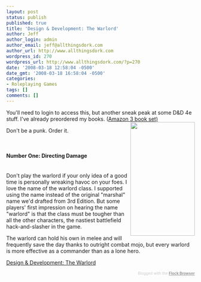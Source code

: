 ```yaml
---
layout: post
status: publish
published: true
title: 'Design & Development: The Warlord'
author: Jeff
author_login: admin
author_email: jeff@allthingsdork.com
author_url: http://www.allthingsdork.com
wordpress_id: 270
wordpress_url: http://www.allthingsdork.com/?p=270
date: '2008-03-18 12:58:04 -0500'
date_gmt: '2008-03-18 16:58:04 -0500'
categories:
- Roleplaying Games
tags: []
comments: []
---
```

<p>You'll need to login to access this, but another sneak peak at some D&amp;D 4e stuff. I've already preordered my books. (<a href="http://www.amazon.com/gp/product/0786950633">Amazon 3 book set)</a><a href="http://www.wizards.com/dnd/images/4e/20080314_drdd_1full.jpg" target="_blank"><img src="http://www.wizards.com/dnd/images/4e/20080314_drdd_1th.jpg" align="right" border="0" height="303" width="172" /></a><a href="http://www.amazon.com/gp/product/0786950633"> </a></p>
<p>Don't be a punk. Order it.</p>
<p style="margin-left: 40px">&nbsp;</p></p>
<h4>Number One: Directing Damage</h4><br />
Don't play the warlord if your only idea of a good time is personally wreaking havoc on your foes. I love the name of the warlord class. I supported using the name instead of the original "marshal" name we'd drafted from 3rd Edition. But some players' first impression on hearing the name "warlord" is that the class must be tougher than all the other characters, the nastiest battlefield hack-and-slasher in the game.</p>
<p>The warlord can hold his own in melee and will frequently save the day thanks to outright combat mojo, but every warlord is more effective as a commander than as a lone hero.</p>
<p><a href="http://www.wizards.com/default.asp?x=dnd/drdd/20080314&amp;authentic=true">Design &amp; Development: The Warlord</a></p>
<p class="flockcredit" style="text-align: right; color: #cccccc; font-size: x-small">Blogged with the <a href="http://www.flock.com/blogged-with-flock" style="color: #999999; font-weight: bold" target="_new" title="Flock Browser">Flock Browser</a></p></p>
